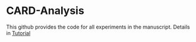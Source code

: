 # CARD-Analysis

This github provides the code for all experiments in the manuscript. Details in [Tutorial](https://yingma0107.github.io/CARD/)



